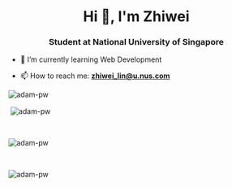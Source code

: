 <h1 align="center">Hi 👋, I'm Zhiwei</h1>
<h3 align="center">Student at National University of Singapore</h3>

- 🌱 I’m currently learning Web Development

- 📫 How to reach me: **zhiwei_lin@u.nus.com**

<p  ><img src="https://github.com/Adam-pw/Adam-pw/blob/main/animation_500_kxa883sd.gif" alt="adam-pw" /></p>



<p>&nbsp;<img align="center" src="https://github-readme-stats.vercel.app/api?username=Zzhiwei&show_icons=true&locale=en&bg_color=0d1117&text_color=ffffff&repo=convoychat"
    alt="adam-pw" /></p>

<br>

<p><img align="center"
    src="https://github-readme-stats.vercel.app/api/top-langs?username=Zzhiwei&show_icons=true&locale=en&bg_color=0d1117&text_color=ffffff&layout=compact"
    alt="adam-pw" 
    bg_color=#808080/></p>

<br>

<p><img align="center" src="https://github-readme-streak-stats.herokuapp.com/?user=Zzhiwei&theme=dark&background=0d1117&date_format=M%20j%5B%2C%20Y%5D" alt="adam-pw" /></p>
      
<p align="left"> <a href="https://twitter.com/" target="blank"><img
      src="https://img.shields.io/twitter/follow/?logo=twitter&style=for-the-badge" alt="" /></a> </p>
